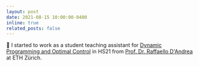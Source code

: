 ```yaml
---
layout: post
date: 2021-08-15 10:00:00-0400
inline: true
related_posts: false
---
```


📝 I started to work as a student teaching assistant for [Dynamic Programming and Optimal Control](https://idsc.ethz.ch/education/lectures/optimal-control.html) in HS21 from [Prof. Dr. Raffaello D'Andrea](https://raffaello.name/) at ETH Zürich. 